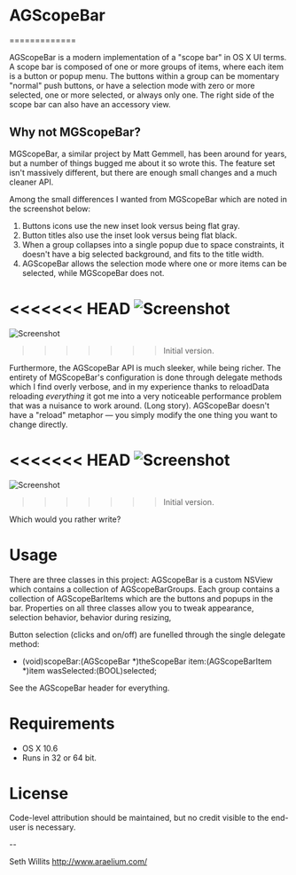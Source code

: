 # AGScopeBar
=============

AGScopeBar is a modern implementation of a "scope bar" in OS X UI
terms. A scope bar is composed of one or more groups of items, where
each item is a button or popup menu. The buttons within a group can
be momentary "normal" push buttons, or have a selection mode with
zero or more selected, one or more selected, or always only one.
The right side of the scope bar can also have an accessory view.


## Why not MGScopeBar?

MGScopeBar, a similar project by Matt Gemmell, has been around for
years, but a number of things bugged me about it so wrote this. The
feature set isn't massively different, but there are enough small
changes and a much cleaner API.

Among the small differences I wanted from MGScopeBar which are noted
in the screenshot below:

1) Buttons icons use the new inset look versus being flat gray.
2) Button titles also use the inset look versus being flat black.
3) When a group collapses into a single popup due to space constraints,
it doesn't have a big selected background, and fits to the title width.
4) AGScopeBar allows the selection mode where one or more items can
be selected, while MGScopeBar does not.

<<<<<<< HEAD
![Screenshot](https://github.com/swillits/AGScopeBar/raw/master/Screenshot.png)
=======
![Screenshot](https://github.com/swillits/AGScopeBar/raw/master/Docs/Screenshot.png)
>>>>>>> Initial version.


Furthermore, the AGScopeBar API is much sleeker, while being richer.
The entirety of MGScopeBar's configuration is done through delegate
methods which I find overly verbose, and in my experience thanks to
reloadData reloading *everything* it got me into a very noticeable
performance problem that was a nuisance to work around. (Long story).
AGScopeBar doesn't have a "reload" metaphor — you simply modify the
one thing you want to change directly.


<<<<<<< HEAD
![Screenshot](https://github.com/swillits/AGScopeBar/raw/master/Screenshot2.png)
=======
![Screenshot](https://github.com/swillits/AGScopeBar/raw/master/Docs/Screenshot2.png)
>>>>>>> Initial version.

Which would you rather write?



Usage
=============
There are three classes in this project: AGScopeBar is a custom NSView
which contains a collection of AGScopeBarGroups. Each group contains a
collection of AGScopeBarItems which are the buttons and popups in the
bar. Properties on all three classes allow you to tweak appearance,
selection behavior, behavior during resizing, 

Button selection (clicks and on/off) are funelled through the single
delegate method:

 - (void)scopeBar:(AGScopeBar *)theScopeBar item:(AGScopeBarItem *)item wasSelected:(BOOL)selected;

See the AGScopeBar header for everything.



Requirements
=============
- OS X 10.6
- Runs in 32 or 64 bit.


License
=============
Code-level attribution should be maintained, but no credit
visible to the end-user is necessary.


--

Seth Willits
http://www.araelium.com/
